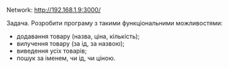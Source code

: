Network: http://192.168.1.9:3000/

Задача. Розробити програму з такими функціональними можливостями:
* додавання товару (назва, ціна, кількість);
* вилучення товару (за ід, за назвою);
* виведення усіх товарів;
* пошук за іменем, чи ід, чи ціною.